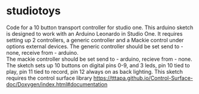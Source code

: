 # studiotoys
Code for a 10 button transport controller for studio one.
This arduino sketch is designed to work with an Arduino Leonardo in Studio One.
It requires setting up 2 controllers, a generic controller and a Mackie control under options external devices.
The generic controller should be set send to - none, receive from - arduino.  
The mackie controller should be set  send to - arduino, recieve from - none.
The sketch sets up 10 buttons on digital pins 0-9,
and 3 leds, pin 10 tied to play, pin 11 tied to record, pin 12 always on as back lighting.
This sketch requires the control surface library https://tttapa.github.io/Control-Surface-doc/Doxygen/index.html#documentation
